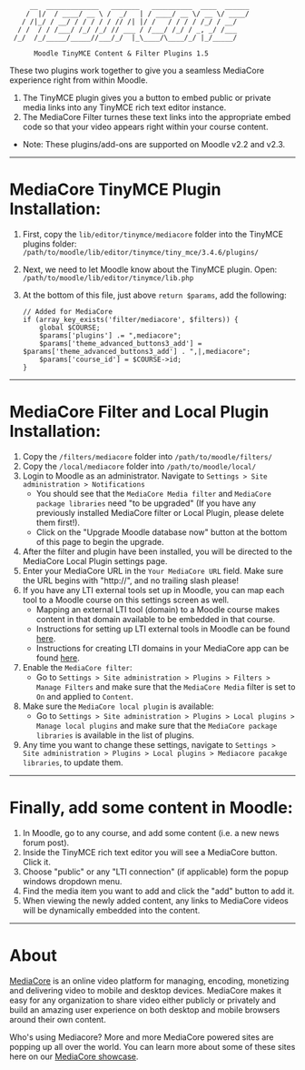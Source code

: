 ```
     __  _____________   _______   __________  ____  ______
    /  |/  / ____/ __ \ /  _/   | / ____/ __ \/ __ \/ ____/
   / /|_/ / __/ / / / / / // /| |/ /   / / / / /_/ / __/   
  / /  / / /___/ /_/ /_/ // ___ / /___/ /_/ / _, _/ /___   
 /_/  /_/_____/_____//___/_/  |_\____/\____/_/ |_/_____/   

      Moodle TinyMCE Content & Filter Plugins 1.5
```
   
These two plugins work together to give you a seamless MediaCore experience
right from within Moodle. 

1. The TinyMCE plugin gives you a button to embed public or private media links into any TinyMCE rich text editor instance.
2. The MediaCore Filter turnes these text links into the appropriate embed code so that your video appears right within your course content.

* Note: These plugins/add-ons are supported on Moodle v2.2 and v2.3.

---
MediaCore TinyMCE Plugin Installation:
======================================

1. First, copy the ```lib/editor/tinymce/mediacore``` folder into the TinyMCE plugins folder: 
	```/path/to/moodle/lib/editor/tinymce/tiny_mce/3.4.6/plugins/```

2. Next, we need to let Moodle know about the TinyMCE plugin. Open:
	```/path/to/moodle/lib/editor/tinymce/lib.php```

3. At the bottom of this file, just above ```return $params```, add the following:

	~~~~~~~
	// Added for MediaCore
	if (array_key_exists('filter/mediacore', $filters)) {
		global $COURSE;
	    $params['plugins'] .= ",mediacore";
    	$params['theme_advanced_buttons3_add'] = $params['theme_advanced_buttons3_add'] . ",|,mediacore";
	    $params['course_id'] = $COURSE->id;
	}
	~~~~~~~
  
---
MediaCore Filter and Local Plugin Installation:
==============================
1. Copy the ```/filters/mediacore``` folder into ```/path/to/moodle/filters/```
2. Copy the ```/local/mediacore``` folder into ```/path/to/moodle/local/```
2. Login to Moodle as an administrator. Navigate to ```Settings > Site administration > Notifications```
	* You should see that the ```MediaCore Media filter``` and ```MediaCore package libraries``` need "to be upgraded" (If you have any previously installed MediaCore filter or Local Plugin, please delete them first!).
	* Click on the "Upgrade Moodle database now" button at the bottom of this page to begin the upgrade.
3. After the filter and plugin have been installed, you will be directed to the MediaCore Local Plugin settings page.
4. Enter your MediaCore URL in the ```Your MediaCore URL``` field. Make sure the URL begins with "http://", and no trailing slash please!
5. If you have any LTI external tools set up in Moodle, you can map each tool to a Moodle course on this settings screen as well. 
	* Mapping an external LTI tool (domain) to a Moodle course makes content in that domain available to be embedded in that course. 
	* Instructions for setting up LTI external tools in Moodle can be found [here](http://docs.moodle.org/23/en/External_tool_settings). 
	* Instructions for creating LTI domains in your MediaCore app can be found [here](http://support.mediacore.com/customer/portal/articles/869178-what-is-lti-integration-and-how-do-i-set-it-up-).
6. Enable the ```MediaCore filter```:
	* Go to ```Settings > Site administration > Plugins > Filters > Manage Filters``` and make sure that the ```MediaCore Media``` filter is set to ```On``` and applied to ```Content```.
7. Make sure the ```MediaCore local plugin``` is available:
	* Go to ```Settings > Site administration > Plugins > Local plugins > Manage local plugins``` and make sure that the ```MediaCore package libraries``` is available in the list of plugins.
8. Any time you want to change these settings, navigate to ```Settings > Site administration > Plugins > Local plugins > Mediacore pacakge libraries```, to update them.

---
Finally, add some content in Moodle:
====================================
1. In Moodle, go to any course, and add some content (i.e. a new news forum post).
2. Inside the TinyMCE rich text editor you will see a MediaCore button. Click it. 
3. Choose "public" or any "LTI connection" (if applicable) form the popup windows dropdown menu. 
4. Find the media item you want to add and click the "add" button to add it.
5. When viewing the newly added content, any links to MediaCore videos will be dynamically embedded into the content.

---
About
=====

[MediaCore](http://mediacore.com/) is an online video platform for managing, 
encoding, monetizing and delivering video to mobile and desktop devices. 
MediaCore makes it easy for any organization to share video either publicly or 
privately and build an amazing user experience on both desktop and mobile 
browsers around their own content. 

Who's using Mediacore? More and more MediaCore powered sites are popping up all 
over the world. You can learn more about some of these sites here on our 
[MediaCore showcase](http://mediacore.com/why-mediacore).
